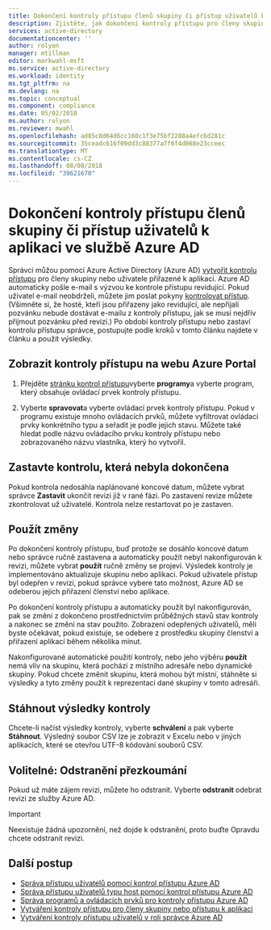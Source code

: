 ```yaml
---
title: Dokončení kontroly přístupu členů skupiny či přístup uživatelů k aplikaci s Azure AD | Dokumentace Microsoftu
description: Zjistěte, jak dokončení kontroly přístupu pro členy skupiny nebo uživatelé s přístupem k aplikaci v Azure Active Directory.
services: active-directory
documentationcenter: ''
author: rolyon
manager: mtillman
editor: markwahl-msft
ms.service: active-directory
ms.workload: identity
ms.tgt_pltfrm: na
ms.devlang: na
ms.topic: conceptual
ms.component: compliance
ms.date: 05/02/2018
ms.author: rolyon
ms.reviewer: mwahl
ms.openlocfilehash: ad85c8d64d6cc160c1f3e75bf2288a4efc6d281c
ms.sourcegitcommit: 35ceadc616f09dd3c88377a7f6f4d068e23cceec
ms.translationtype: MT
ms.contentlocale: cs-CZ
ms.lasthandoff: 08/08/2018
ms.locfileid: "39621670"
---
```

# <a name="complete-an-access-review-of-members-of-a-group-or-users-access-to-an-application-in-azure-ad"></a>Dokončení kontroly přístupu členů skupiny či přístup uživatelů k aplikaci ve službě Azure AD

Správci můžou pomocí Azure Active Directory (Azure AD) [vytvořit kontrolu přístupu](active-directory-azure-ad-controls-create-access-review.md) pro členy skupiny nebo uživatele přiřazené k aplikaci. Azure AD automaticky pošle e-mail s výzvou ke kontrole přístupu revidující. Pokud uživatel e-mail neobdrželi, můžete jim poslat pokyny [kontrolovat přístup](active-directory-azure-ad-controls-perform-access-review.md). (Všimněte si, že hosté, kteří jsou přiřazeny jako revidující, ale nepřijali pozvánku nebude dostávat e-mailu z kontroly přístupu, jak se musí nejdřív přijmout pozvánku před revizí.) Po období kontroly přístupu nebo zastaví kontrolu přístupu správce, postupujte podle kroků v tomto článku najdete v článku a použít výsledky.

## <a name="view-an-access-review-in-the-azure-portal"></a>Zobrazit kontroly přístupu na webu Azure Portal

1. Přejděte [stránku kontrol přístupu](https://portal.azure.com/#blade/Microsoft_AAD_ERM/DashboardBlade/)vyberte **programy**a vyberte program, který obsahuje ovládací prvek kontroly přístupu.

2. Vyberte **spravovat**a vyberte ovládací prvek kontroly přístupu. Pokud v programu existuje mnoho ovládacích prvků, můžete vyfiltrovat ovládací prvky konkrétního typu a seřadit je podle jejich stavu. Můžete také hledat podle názvu ovládacího prvku kontroly přístupu nebo zobrazovaného názvu vlastníka, který ho vytvořil. 

## <a name="stop-a-review-that-hasnt-finished"></a>Zastavte kontrolu, která nebyla dokončena

Pokud kontrola nedosáhla naplánované koncové datum, můžete vybrat správce **Zastavit** ukončit revizi již v rané fázi. Po zastavení revize můžete zkontrolovat už uživatelé. Kontrola nelze restartovat po je zastaven.

## <a name="apply-the-changes"></a>Použít změny 

Po dokončení kontroly přístupu, buď protože se dosáhlo koncové datum nebo správce ručně zastavena a automaticky použít nebyl nakonfigurován k revizi, můžete vybrat **použít** ručně změny se projeví. Výsledek kontroly je implementováno aktualizuje skupinu nebo aplikaci. Pokud uživatele přístup byl odepřen v revizi, pokud správce vybere tato možnost, Azure AD se odeberou jejich přiřazení členství nebo aplikace. 

Po dokončení kontroly přístupu a automaticky použít byl nakonfigurován, pak se změní z dokončeno prostřednictvím průběžných stavů stav kontroly a nakonec se změní na stav použito. Zobrazení odepřených uživatelů, měli byste očekávat, pokud existuje, se odebere z prostředku skupiny členství a přiřazení aplikací během několika minut.

Nakonfigurované automatické použití kontroly, nebo jeho výběru **použít** nemá vliv na skupinu, která pochází z místního adresáře nebo dynamické skupiny. Pokud chcete změnit skupinu, která mohou být místní, stáhněte si výsledky a tyto změny použít k reprezentaci dané skupiny v tomto adresáři.

## <a name="download-the-results-of-the-review"></a>Stáhnout výsledky kontroly

Chcete-li načíst výsledky kontroly, vyberte **schválení** a pak vyberte **Stáhnout**. Výsledný soubor CSV lze je zobrazit v Excelu nebo v jiných aplikacích, které se otevřou UTF-8 kódování souborů CSV.

## <a name="optional-delete-a-review"></a>Volitelné: Odstranění přezkoumání
Pokud už máte zájem revizi, můžete ho odstranit. Vyberte **odstranit** odebrat revizi ze služby Azure AD.

> [!IMPORTANT]
> Neexistuje žádná upozornění, než dojde k odstranění, proto buďte Opravdu chcete odstranit revizi.
> 
> 

## <a name="next-steps"></a>Další postup

- [Správa přístupu uživatelů pomocí kontrol přístupu Azure AD](active-directory-azure-ad-controls-manage-user-access-with-access-reviews.md)
- [Správa přístupu uživatelů typu host pomocí kontrol přístupu Azure AD](active-directory-azure-ad-controls-manage-guest-access-with-access-reviews.md)
- [Správa programů a ovládacích prvků pro kontroly přístupu Azure AD](active-directory-azure-ad-controls-manage-programs-controls.md)
- [Vytváření kontroly přístupu pro členy skupiny nebo přístupu k aplikaci](active-directory-azure-ad-controls-create-access-review.md)
- [Vytváření kontroly přístupu uživatelů v roli správce Azure AD](privileged-identity-management/pim-how-to-start-security-review.md)
